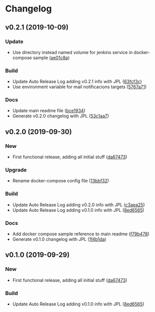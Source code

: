 # Changelog

## v0.2.1 (2019-10-09)

### Update

* Use directory instead named volume for jenkins service in docker-compose sample ([ae01c8a](https://github.com/teecke/gp-jenkins/commit/ae01c8a))

### Build

* Update Auto Release Log adding v0.2.1 info with JPL ([63fcf3c](https://github.com/teecke/gp-jenkins/commit/63fcf3c))
* Use environment variable for mail notificacions targets ([5767a71](https://github.com/teecke/gp-jenkins/commit/5767a71))

### Docs

* Update main readme file ([bce1934](https://github.com/teecke/gp-jenkins/commit/bce1934))
* Generate v0.2.0 changelog with JPL ([53c1aa7](https://github.com/teecke/gp-jenkins/commit/53c1aa7))

## v0.2.0 (2019-09-30)

### New

* First functional release, adding all initial stuff ([da67473](https://github.com/teecke/gp-jenkins/commit/da67473))

### Upgrade

* Rename docker-compose config file ([13bbf32](https://github.com/teecke/gp-jenkins/commit/13bbf32))

### Build

* Update Auto Release Log adding v0.2.0 info with JPL ([c3aea25](https://github.com/teecke/gp-jenkins/commit/c3aea25))
* Update Auto Release Log adding v0.1.0 info with JPL ([8ed6565](https://github.com/teecke/gp-jenkins/commit/8ed6565))

### Docs

* Add docker compose sample reference to main readme ([f79b478](https://github.com/teecke/gp-jenkins/commit/f79b478))
* Generate v0.1.0 changelog with JPL ([1f4b1da](https://github.com/teecke/gp-jenkins/commit/1f4b1da))

## v0.1.0 (2019-09-29)

### New

* First functional release, adding all initial stuff ([da67473](https://github.com/teecke/gp-jenkins/commit/da67473))

### Build

* Update Auto Release Log adding v0.1.0 info with JPL ([8ed6565](https://github.com/teecke/gp-jenkins/commit/8ed6565))

